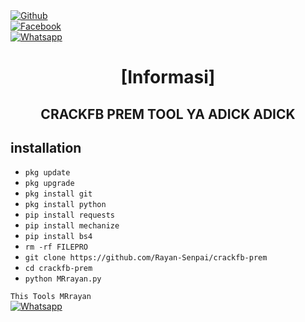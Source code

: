 <b></b> </br> <br>[![Github](https://img.shields.io/badge/Github-Rayan-Senpai?style=flat-square&logo=github)](https://github.com/Rayan-Senpai)<br> [![Facebook](https://img.shields.io/badge/Facebook-MRrayan-blue?style=flat-square&logo=facebook)](https://www.facebook.com/unavailable.this.link)<br> [![Whatsapp](https://img.shields.io/badge/Whatsapp-MRrayan-deepgreen?style=flat-square&logo=whatsapp)](https://wa.me/+19724188800)



<h1 align="center"> [Informasi]</h1>

<h2 align="center">  CRACKFB PREM TOOL YA ADICK ADICK </h2>


## <b>installation</b>

 


- `pkg update`
- `pkg upgrade`
- `pkg install git`
- `pkg install python`
- `pip install requests`
- `pip install mechanize`
- `pip install bs4`
- `rm -rf FILEPRO`
- `git clone https://github.com/Rayan-Senpai/crackfb-prem`
- `cd crackfb-prem`
- `python MRrayan.py`
     

 ```This Tools MRrayan ```</br>
 [![Whatsapp](https://img.shields.io/badge/Whatsapp-MRrayan-deepgreen?style=flat-square&logo=whatsapp)](https://wa.me/+19724188800)
